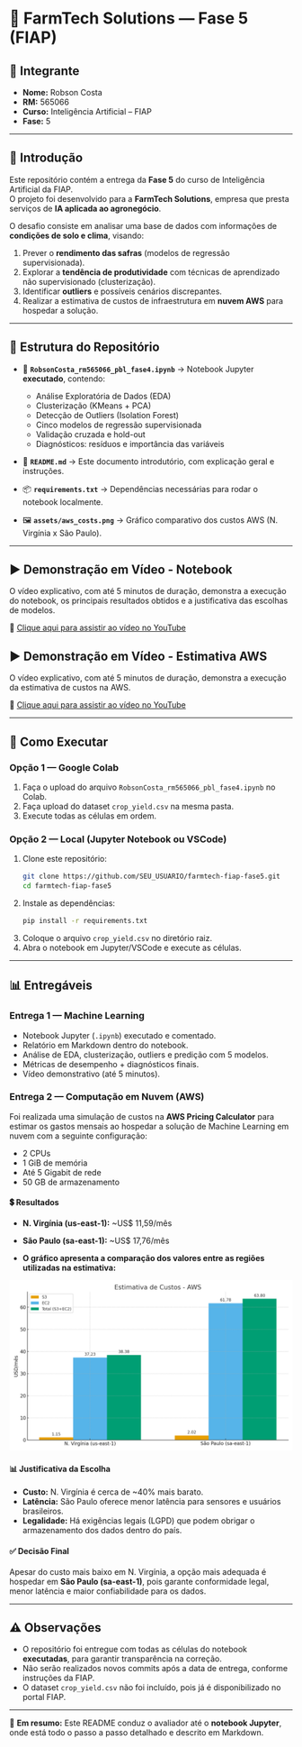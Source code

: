 # 🌱 FarmTech Solutions — Fase 5 (FIAP)

## 👤 Integrante
- **Nome:** Robson Costa  
- **RM:** 565066  
- **Curso:** Inteligência Artificial – FIAP  
- **Fase:** 5  

---

## 📌 Introdução
Este repositório contém a entrega da **Fase 5** do curso de Inteligência Artificial da FIAP.  
O projeto foi desenvolvido para a **FarmTech Solutions**, empresa que presta serviços de **IA aplicada ao agronegócio**.  

O desafio consiste em analisar uma base de dados com informações de **condições de solo e clima**, visando:  
1. Prever o **rendimento das safras** (modelos de regressão supervisionada).  
2. Explorar a **tendência de produtividade** com técnicas de aprendizado não supervisionado (clusterização).  
3. Identificar **outliers** e possíveis cenários discrepantes.  
4. Realizar a estimativa de custos de infraestrutura em **nuvem AWS** para hospedar a solução.  

---

## 📂 Estrutura do Repositório
- 📓 **`RobsonCosta_rm565066_pbl_fase4.ipynb`** → Notebook Jupyter **executado**, contendo:
  - Análise Exploratória de Dados (EDA)  
  - Clusterização (KMeans + PCA)  
  - Detecção de Outliers (Isolation Forest)  
  - Cinco modelos de regressão supervisionada  
  - Validação cruzada e hold-out  
  - Diagnósticos: resíduos e importância das variáveis  

- 📄 **`README.md`** → Este documento introdutório, com explicação geral e instruções.  

- 📦 **`requirements.txt`** → Dependências necessárias para rodar o notebook localmente.  

- 🖼️ **`assets/aws_costs.png`** → Gráfico comparativo dos custos AWS (N. Virgínia x São Paulo).  

---

## ▶️ Demonstração em Vídeo - Notebook
O vídeo explicativo, com até 5 minutos de duração, demonstra a execução do notebook, os principais resultados obtidos e a justificativa das escolhas de modelos.

🔗 [Clique aqui para assistir ao vídeo no YouTube](COLE_AQUI_SEU_LINK)

## ▶️ Demonstração em Vídeo - Estimativa AWS
O vídeo explicativo, com até 5 minutos de duração, demonstra a execução da estimativa de custos na AWS.

🔗 [Clique aqui para assistir ao vídeo no YouTube](COLE_AQUI_SEU_LINK)

---

## 🚀 Como Executar
### Opção 1 — Google Colab
1. Faça o upload do arquivo `RobsonCosta_rm565066_pbl_fase4.ipynb` no Colab.  
2. Faça upload do dataset `crop_yield.csv` na mesma pasta.  
3. Execute todas as células em ordem.  

### Opção 2 — Local (Jupyter Notebook ou VSCode)
1. Clone este repositório:  
   ```bash
   git clone https://github.com/SEU_USUARIO/farmtech-fiap-fase5.git
   cd farmtech-fiap-fase5
   ```
2. Instale as dependências:  
   ```bash
   pip install -r requirements.txt
   ```
3. Coloque o arquivo `crop_yield.csv` no diretório raiz.  
4. Abra o notebook em Jupyter/VSCode e execute as células.  

---

## 📊 Entregáveis
### Entrega 1 — Machine Learning
- Notebook Jupyter (`.ipynb`) executado e comentado.  
- Relatório em Markdown dentro do notebook.  
- Análise de EDA, clusterização, outliers e predição com 5 modelos.  
- Métricas de desempenho + diagnósticos finais.  
- Vídeo demonstrativo (até 5 minutos).  

### Entrega 2 — Computação em Nuvem (AWS)
Foi realizada uma simulação de custos na **AWS Pricing Calculator** para estimar os gastos mensais ao hospedar a solução de Machine Learning em nuvem com a seguinte configuração:  

- 2 CPUs  
- 1 GiB de memória  
- Até 5 Gigabit de rede  
- 50 GB de armazenamento  

#### 💲 Resultados
- **N. Virgínia (us-east-1):** ~US$ 11,59/mês  
- **São Paulo (sa-east-1):** ~US$ 17,76/mês  

- **O gráfico apresenta a comparação dos valores entre as regiões utilizadas na estimativa:**

[![Estimativa de Custos - AWS](aws_ec2_vs_s3_comparacao.png)](aws_ec2_vs_s3_comparacao.png)

#### 📊 Justificativa da Escolha
- **Custo:** N. Virgínia é cerca de ~40% mais barato.  
- **Latência:** São Paulo oferece menor latência para sensores e usuários brasileiros.  
- **Legalidade:** Há exigências legais (LGPD) que podem obrigar o armazenamento dos dados dentro do país.  

#### ✅ Decisão Final
Apesar do custo mais baixo em N. Virgínia, a opção mais adequada é hospedar em **São Paulo (sa-east-1)**, pois garante conformidade legal, menor latência e maior confiabilidade para os dados.

---

## ⚠️ Observações
- O repositório foi entregue com todas as células do notebook **executadas**, para garantir transparência na correção.  
- Não serão realizados novos commits após a data de entrega, conforme instruções da FIAP.  
- O dataset `crop_yield.csv` não foi incluído, pois já é disponibilizado no portal FIAP.  

---

📌 **Em resumo:** Este README conduz o avaliador até o **notebook Jupyter**, onde está todo o passo a passo detalhado e descrito em Markdown.  
